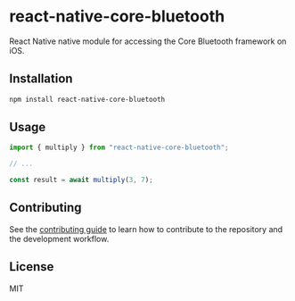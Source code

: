 # react-native-core-bluetooth

React Native native module for accessing the Core Bluetooth framework on iOS.

## Installation

```sh
npm install react-native-core-bluetooth
```

## Usage

```js
import { multiply } from "react-native-core-bluetooth";

// ...

const result = await multiply(3, 7);
```

## Contributing

See the [contributing guide](CONTRIBUTING.md) to learn how to contribute to the repository and the development workflow.

## License

MIT
